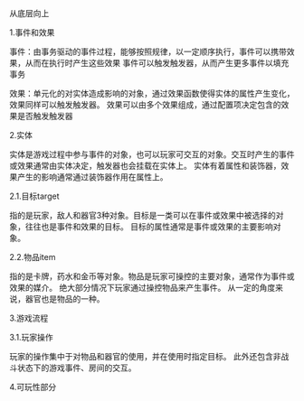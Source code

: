 从底层向上

1.事件和效果

事件：由事务驱动的事件过程，能够按照规律，以一定顺序执行，事件可以携带效果，从而在执行时产生这些效果
事件可以触发触发器，从而产生更多事件以填充事务

效果：单元化的对实体造成影响的对象，通过效果函数使得实体的属性产生变化，效果同样可以触发触发器。
效果可以由多个效果组成，通过配置项决定包含的效果是否触发触发器

2.实体

实体是游戏过程中参与事件的对象，也可以玩家可交互的对象。交互时产生的事件或效果通常由实体决定，触发器也会挂载在实体上。
实体有着属性和装饰器，效果产生的影响通常通过装饰器作用在属性上。

2.1.目标target

指的是玩家，敌人和器官3种对象。目标是一类可以在事件或效果中被选择的对象，往往也是事件和效果的目标。
目标的属性通常是事件或效果的主要影响对象。

2.2.物品item

指的是卡牌，药水和金币等对象。物品是玩家可操控的主要对象，通常作为事件或效果的媒介。
绝大部分情况下玩家通过操控物品来产生事件。
从一定的角度来说，器官也是物品的一种。

3.游戏流程

3.1.玩家操作

玩家的操作集中于对物品和器官的使用，并在使用时指定目标。
此外还包含非战斗状态下的游戏事件、房间的交互。

4.可玩性部分


